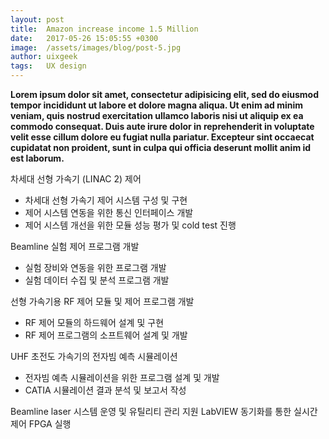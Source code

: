 ```yaml
---
layout: post
title:  Amazon increase income 1.5 Million
date:   2017-05-26 15:05:55 +0300
image:  /assets/images/blog/post-5.jpg
author: uixgeek
tags:   UX design
---
```


**Lorem ipsum dolor sit amet, consectetur adipisicing elit, sed do eiusmod tempor incididunt ut labore et dolore magna aliqua. Ut enim ad minim veniam, quis nostrud exercitation ullamco laboris nisi ut aliquip ex ea commodo consequat. Duis aute irure dolor in reprehenderit in voluptate velit esse cillum dolore eu fugiat nulla pariatur. Excepteur sint occaecat cupidatat non proident, sunt in culpa qui officia deserunt mollit anim id est laborum.**

차세대 선형 가속기 (LINAC 2) 제어 
- 차세대 선형 가속기 제어 시스템 구성 및 구현
- 제어 시스템 연동을 위한 통신 인터페이스 개발
- 제어 시스템 개선을 위한 모듈 성능 평가 및 cold test 진행

Beamline 실험 제어 프로그램 개발
- 실험 장비와 연동을 위한 프로그램 개발
- 실험 데이터 수집 및 분석 프로그램 개발

선형 가속기용 RF 제어 모듈 및 제어 프로그램 개발
- RF 제어 모듈의 하드웨어 설계 및 구현
- RF 제어 프로그램의 소프트웨어 설계 및 개발

UHF 초전도 가속기의 전자빔 예측 시뮬레이션
- 전자빔 예측 시뮬레이션을 위한 프로그램 설계 및 개발
- CATIA 시뮬레이션 결과 분석 및 보고서 작성

Beamline laser 시스템 운영 및 유틸리티 관리 지원
LabVIEW 동기화를 통한 실시간 제어 FPGA 실행